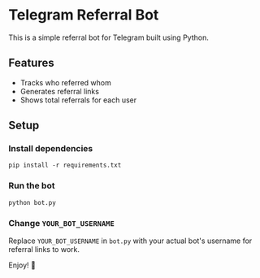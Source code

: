 
# Telegram Referral Bot

This is a simple referral bot for Telegram built using Python.

## Features
- Tracks who referred whom
- Generates referral links
- Shows total referrals for each user

## Setup

### Install dependencies
```
pip install -r requirements.txt
```

### Run the bot
```
python bot.py
```

### Change `YOUR_BOT_USERNAME`
Replace `YOUR_BOT_USERNAME` in `bot.py` with your actual bot's username for referral links to work.

Enjoy! 🎉
